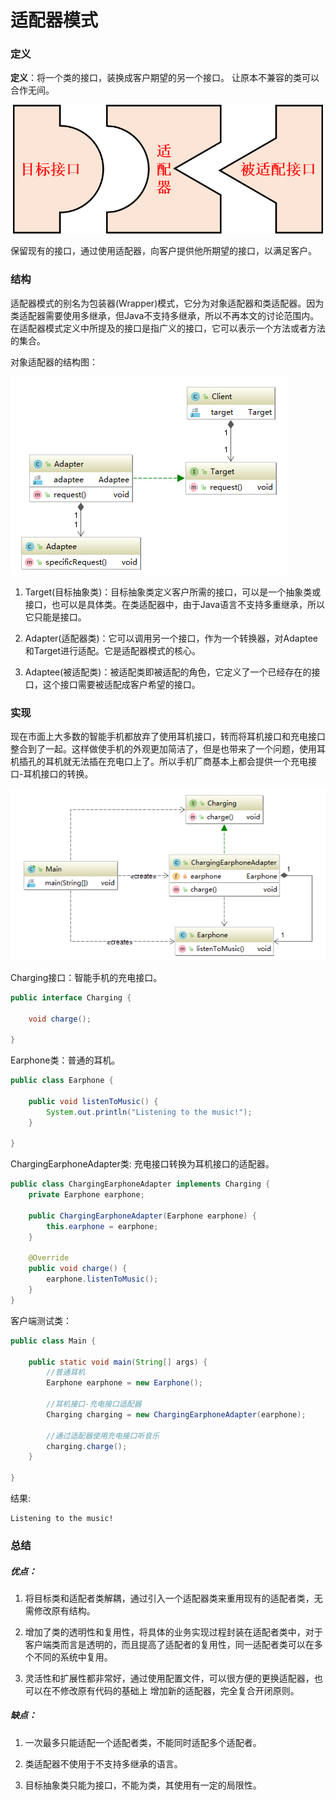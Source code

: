 # 适配器模式

### 定义
**定义**：将一个类的接口，装换成客户期望的另一个接口。 让原本不兼容的类可以合作无间。

![](ex.png)

保留现有的接口，通过使用适配器，向客户提供他所期望的接口，以满足客户。
### 结构
适配器模式的别名为包装器(Wrapper)模式，它分为对象适配器和类适配器。因为类适配器需要使用多继承，但Java不支持多继承，所以不再本文的讨论范围内。在适配器模式定义中所提及的接口是指广义的接口，它可以表示一个方法或者方法的集合。

对象适配器的结构图：

![](adapter.png)

1. Target(目标抽象类)：目标抽象类定义客户所需的接口，可以是一个抽象类或接口，也可以是具体类。在类适配器中，由于Java语言不支持多重继承，所以它只能是接口。

2. Adapter(适配器类)：它可以调用另一个接口，作为一个转换器，对Adaptee和Target进行适配。它是适配器模式的核心。

3. Adaptee(被适配类)：被适配类即被适配的角色，它定义了一个已经存在的接口，这个接口需要被适配成客户希望的接口。

### 实现

现在市面上大多数的智能手机都放弃了使用耳机接口，转而将耳机接口和充电接口整合到了一起。这样做使手机的外观更加简洁了，但是也带来了一个问题，使用耳机插孔的耳机就无法插在充电口上了。所以手机厂商基本上都会提供一个充电接口-耳机接口的转换。

![](sim.png)

Charging接口：智能手机的充电接口。

```java
public interface Charging {

    void charge();

}
```

Earphone类：普通的耳机。

```java
public class Earphone {

    public void listenToMusic() {
        System.out.println("Listening to the music!");
    }

}
```

ChargingEarphoneAdapter类: 充电接口转换为耳机接口的适配器。

```java
public class ChargingEarphoneAdapter implements Charging {
    private Earphone earphone;

    public ChargingEarphoneAdapter(Earphone earphone) {
        this.earphone = earphone;
    }

    @Override
    public void charge() {
        earphone.listenToMusic();
    }
}
```

客户端测试类：
```java
public class Main {

    public static void main(String[] args) {
        //普通耳机
        Earphone earphone = new Earphone();

        //耳机接口-充电接口适配器
        Charging charging = new ChargingEarphoneAdapter(earphone);

        //通过适配器使用充电接口听音乐
        charging.charge();
    }

}
```

结果:
```
Listening to the music!
```

### 总结

##### 优点：
1. 将目标类和适配者类解耦，通过引入一个适配器类来重用现有的适配者类，无需修改原有结构。

2. 增加了类的透明性和复用性，将具体的业务实现过程封装在适配者类中，对于客户端类而言是透明的，而且提高了适配者的复用性，同一适配者类可以在多个不同的系统中复用。

3. 灵活性和扩展性都非常好，通过使用配置文件，可以很方便的更换适配器，也可以在不修改原有代码的基础上 增加新的适配器，完全复合开闭原则。

##### 缺点：
1. 一次最多只能适配一个适配者类，不能同时适配多个适配者。

2. 类适配器不使用于不支持多继承的语言。

3. 目标抽象类只能为接口，不能为类，其使用有一定的局限性。
